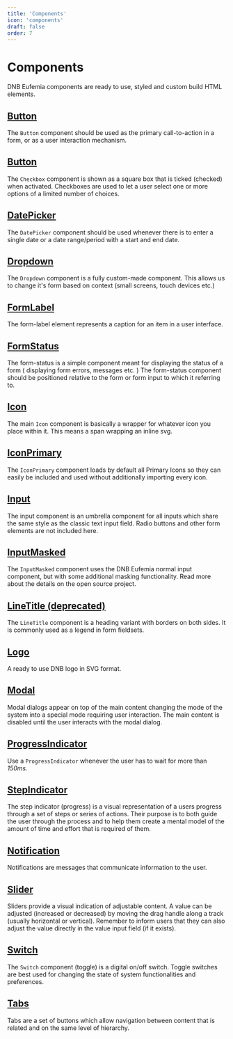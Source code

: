```yaml
---
title: 'Components'
icon: 'components'
draft: false
order: 7
---
```


# Components

DNB Eufemia components are ready to use, styled and custom build HTML elements.

<!-- - ### [Accordion](/uilib/components/accordion) -->

## [Button](/uilib/components/button)

The `Button` component should be used as the primary call-to-action in a form, or as a user interaction mechanism.

## [Button](/uilib/components/button)

The `Checkbox` component is shown as a square box that is ticked (checked) when activated.
Checkboxes are used to let a user select one or more options of a limited number of choices.

## [DatePicker](/uilib/components/date-picker)

The `DatePicker` component should be used whenever there is to enter a single date or a date range/period with a start and end date.

## [Dropdown](/uilib/components/dropdown)

The `Dropdown` component is a fully custom-made component. This allows us to change it's form based on context (small screens, touch devices etc.)

## [FormLabel](/uilib/components/form-label)

The form-label element represents a caption for an item in a user interface.

## [FormStatus](/uilib/components/form-status)

The form-status is a simple component meant for displaying the status of a form ( displaying form errors, messages etc. ) The form-status component should be positioned relative to the form or form input to which it referring to.

## [Icon](/uilib/components/icon)

The main `Icon` component is basically a wrapper for whatever icon you place within it. This means a span wrapping an inline svg.

## [IconPrimary](/uilib/components/icon-primary)

The `IconPrimary` component loads by default all Primary Icons so they can easily be included and used without additionally importing every icon.

## [Input](/uilib/components/input)

The input component is an umbrella component for all inputs which share the same style as the classic text input field. Radio buttons and other form elements are not included here.

## [InputMasked](/uilib/components/input-masked)

The `InputMasked` component uses the DNB Eufemia normal input component, but with some additional masking functionality. Read more about the details on the open source project.

## [LineTitle (deprecated)](/uilib/components/line-title)

The `LineTitle` component is a heading variant with borders on both sides. It is commonly used as a legend in form fieldsets.

## [Logo](/uilib/components/logo)

A ready to use DNB logo in SVG format.

## [Modal](/uilib/components/modal)

Modal dialogs appear on top of the main content changing the mode of the system into a special mode requiring user interaction. The main content is disabled until the user interacts with the modal dialog.

## [ProgressIndicator](/uilib/components/progress-indicator)

Use a `ProgressIndicator` whenever the user has to wait for more than _150ms_.

## [StepIndicator](/uilib/components/step-indicator)

The step indicator (progress) is a visual representation of a users progress through a set of steps or series of actions. Their purpose is to both guide the user through the process and to help them create a mental model of the amount of time and effort that is required of them.

## [Notification](/uilib/components/notification)

Notifications are messages that communicate information to the user.

## [Slider](/uilib/components/slider)

Sliders provide a visual indication of adjustable content. A value can be adjusted (increased or decreased) by moving the drag handle along a track (usually horizontal or vertical). Remember to inform users that they can also adjust the value directly in the value input field (if it exists).

## [Switch](/uilib/components/switch)

The `Switch` component (toggle) is a digital on/off switch. Toggle switches are best used for changing the state of system functionalities and preferences.

## [Tabs](/uilib/components/tabs)

Tabs are a set of buttons which allow navigation between content that is related and on the same level of hierarchy.
